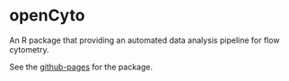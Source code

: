 openCyto
========

An R package that providing an automated data analysis pipeline for flow cytometry.

See the [github-pages](http://opencyto.org) for the package.
